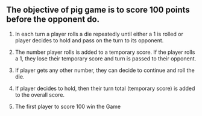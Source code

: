 ## The objective of pig game is to score 100 points before the opponent do.

1. In each turn a player rolls a die repeatedly until either a 1 is rolled or player decides to hold and pass on the turn to its opponent.

2. The number player rolls is added to a temporary score. If the player rolls a 1, they lose their temporary score and turn is passed to their opponent.
3. If player gets any other number, they can decide to continue and roll the die.

4. If player decides to hold, then their turn total (temporary score) is added to the overall score.
5. The first player to score 100 win the Game

